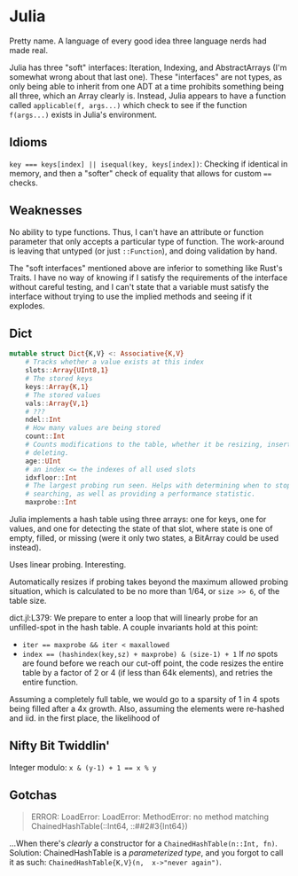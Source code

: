 # Julia
Pretty name. A language of every good idea three language nerds had made real.

Julia has three "soft" interfaces: Iteration, Indexing, and AbstractArrays (I'm
somewhat wrong about that last one). These "interfaces" are not types, as only
being able to inherit from one ADT at a time prohibits something being all
three, which an Array clearly is. Instead, Julia appears to have a function
called `applicable(f, args...)` which check to see if the function `f(args...)`
exists in Julia's environment.

## Idioms
`key === keys[index] || isequal(key, keys[index])`: Checking if identical in
memory, and then a "softer" check of equality that allows for custom `==`
checks.

## Weaknesses
No ability to type functions. Thus, I can't have an attribute or function
parameter that only accepts a particular type of function. The work-around is
leaving that untyped (or just `::Function`), and doing validation by hand.

The "soft interfaces" mentioned above are inferior to something like Rust's
Traits. I have no way of knowing if I satisfy the requirements of the interface
without careful testing, and I can't state that a variable must satisfy the
interface without trying to use the implied methods and seeing if it explodes.

## Dict
```julia
mutable struct Dict{K,V} <: Associative{K,V}
    # Tracks whether a value exists at this index
    slots::Array{UInt8,1}
    # The stored keys
    keys::Array{K,1}
    # The stored values
    vals::Array{V,1}
    # ???
    ndel::Int
    # How many values are being stored
    count::Int
    # Counts modifications to the table, whether it be resizing, inserting, or
    # deleting.
    age::UInt
    # an index <= the indexes of all used slots
    idxfloor::Int
    # The largest probing run seen. Helps with determining when to stop
    # searching, as well as providing a performance statistic.
    maxprobe::Int
```
Julia implements a hash table using three arrays: one for keys, one for values,
and one for detecting the state of that slot, where state is one of empty,
filled, or missing (were it only two states, a BitArray could be used instead).

Uses linear probing. Interesting.

Automatically resizes if probing takes beyond the maximum allowed probing
situation, which is calculated to be no more than 1/64, or `size >> 6`, of the
table size.

dict.jl:L379: We prepare to enter a loop that will linearly probe for an
unfilled-spot in the hash table. A couple invariants hold at this point:
* `iter == maxprobe && iter < maxallowed`
* `index == (hashindex(key,sz) + maxprobe) & (size-1) + 1`
If _no_ spots are found before we reach our cut-off point, the code resizes the
entire table by a factor of 2 or 4 (if less than 64k elements), and retries the
entire function.

Assuming a completely full table, we would go to a sparsity of 1 in 4 spots
being filled after a 4x growth. Also, assuming the elements were re-hashed and
iid. in the first place, the likelihood of

## Nifty Bit Twiddlin'
Integer modulo: `x & (y-1) + 1 == x % y`

## Gotchas
> ERROR: LoadError: LoadError: MethodError: no method matching ChainedHashTable(::Int64, ::##2#3{Int64})

...When there's _clearly_ a constructor for a `ChainedHashTable(n::Int, fn)`.
Solution: ChainedHashTable is a _parameterized type_, and you forgot to call it
as such: `ChainedHashTable{K,V}(n,  x->"never again")`.

